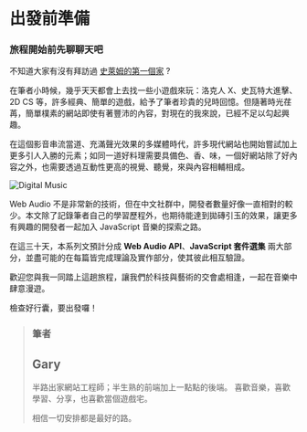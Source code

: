 # 出發前準備

### 旅程開始前先聊聊天吧 

不知道大家有沒有拜訪過 [史萊姆的第一個家](http://www.slime.com.tw/) ?

在筆者小時候，幾乎天天都會上去找一些小遊戲來玩：洛克人 X、史瓦特大進擊、2D CS 等，許多經典、簡單的遊戲，給予了筆者珍貴的兒時回憶。但隨著時光荏苒，簡單樸素的網站即使有著豐沛的內容，對現在的我來說，已經不足以勾起興趣。

在這個影音串流當道、充滿聲光效果的多媒體時代，許多現代網站也開始嘗試加上更多引人入勝的元素；如同一道好料理需要具備色、香、味，一個好網站除了好內容之外，也需要透過互動性更高的視覺、聽覺，來與內容相輔相成。

![Digital Music](https://i.imgur.com/lfIy0Pq.png)


Web Audio 不是非常新的技術，但在中文社群中，開發者數量好像一直相對的較少。本文除了記錄筆者自己的學習歷程外，也期待能達到拋磚引玉的效果，讓更多有興趣的開發者一起加入 JavaScript 音樂的探索之路。

在這三十天，本系列文預計分成 **Web Audio API**、**JavaScript 套件選集** 兩大部分，並盡可能的在每篇皆完成理論及實作部分，使其彼此相互驗證。

歡迎您與我一同踏上這趟旅程，讓我們於科技與藝術的交會處相逢，一起在音樂中肆意漫遊。

檢查好行囊，要出發囉！

> 
> ### 筆者
> ## Gary
> 半路出家網站工程師；半生熟的前端加上一點點的後端。
> 喜歡音樂，喜歡學習、分享，也喜歡當個遊戲宅。
> 
> 相信一切安排都是最好的路。
> 